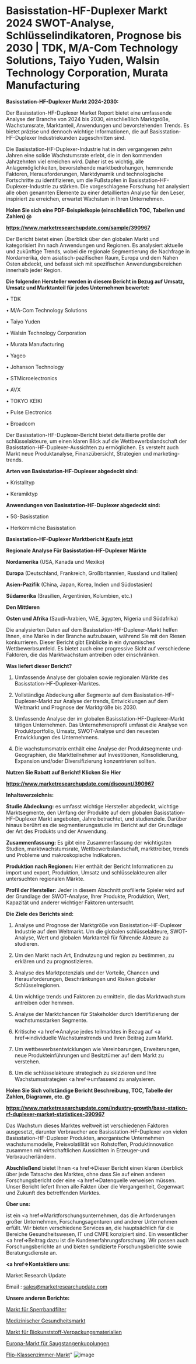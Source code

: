 # Basisstation-HF-Duplexer Markt 2024 SWOT-Analyse, Schlüsselindikatoren, Prognose bis 2030 | TDK, M/A-Com Technology Solutions, Taiyo Yuden, Walsin Technology Corporation, Murata Manufacturing

<strong>Basisstation-HF-Duplexer Markt 2024-2030:</strong>

Der Basisstation-HF-Duplexer Market Report bietet eine umfassende Analyse der Branche von 2024 bis 2030, einschließlich Marktgröße, Wachstumsrate, Marktanteil, Anwendungen und bevorstehenden Trends. Es bietet präzise und dennoch wichtige Informationen, die auf Basisstation-HF-Duplexer Industriekunden zugeschnitten sind.

Die Basisstation-HF-Duplexer-Industrie hat in den vergangenen zehn Jahren eine solide Wachstumsrate erlebt, die in den kommenden Jahrzehnten viel erreichen wird. Daher ist es wichtig, alle Anlagemöglichkeiten, bevorstehende marktbedrohungen, hemmende Faktoren, Herausforderungen, Marktdynamik und technologische Fortschritte zu identifizieren, um die Fußstapfen in Basisstation-HF-Duplexer-Industrie zu stärken. Die vorgeschlagene Forschung hat analysiert alle oben genannten Elemente zu einer detaillierten Analyse für den Leser, inspiriert zu erreichen, erwartet Wachstum in Ihren Unternehmen.



<strong>Holen Sie sich eine PDF-Beispielkopie (einschließlich TOC, Tabellen und Zahlen) @
</strong>

<strong><a href=https://www.marketresearchupdate.com/sample/390967>

<strong>https://www.marketresearchupdate.com/sample/390967</u></font></a></strong></strong>

Der Bericht bietet einen Überblick über den globalen Markt und kategorisiert ihn nach Anwendungen und Regionen. Es analysiert aktuelle und zukünftige Trends, wobei die regionale Segmentierung die Nachfrage in Nordamerika, dem asiatisch-pazifischen Raum, Europa und dem Nahen Osten abdeckt, und befasst sich mit spezifischen Anwendungsbereichen innerhalb jeder Region.



<strong>Die folgenden Hersteller werden in diesem Bericht in Bezug auf Umsatz, Umsatz und Marktanteil für jedes Unternehmen bewertet:</strong>

• TDK

• M/A-Com Technology Solutions

• Taiyo Yuden

• Walsin Technology Corporation

• Murata Manufacturing

• Yageo

• Johanson Technology

• STMicroelectronics

• AVX

• TOKYO KEIKI

• Pulse Electronics

• Broadcom

Der Basisstation-HF-Duplexer-Bericht bietet detaillierte profile der schlüsselakteure, um einen klaren Blick auf die Wettbewerbslandschaft der Basisstation-HF-Duplexer-Aussichten zu ermöglichen. Es versteht auch Markt neue Produktanalyse, Finanzübersicht, Strategien und marketing-trends.



<strong>Arten von Basisstation-HF-Duplexer abgedeckt sind:</strong>

• Kristalltyp

• Keramiktyp



<strong>Anwendungen von Basisstation-HF-Duplexer abgedeckt sind:</strong>

• 5G-Basisstation

• Herkömmliche Basisstation



<strong>Basisstation-HF-Duplexer Marktbericht <a href=https://www.marketresearchupdate.com/buynow/390967>Kaufe jetzt</a></strong>



<strong>Regionale Analyse Für Basisstation-HF-Duplexer Märkte</strong>



<strong>Nordamerika</strong> (USA, Kanada und Mexiko)



<strong>Europa</strong> (Deutschland, Frankreich, Großbritannien, Russland und Italien)



<strong>Asien-Pazifik</strong> (China, Japan, Korea, Indien und Südostasien)



<strong>Südamerika</strong> (Brasilien, Argentinien, Kolumbien, etc.)



<strong>Den Mittleren</strong> 

<strong>Osten und Afrika</strong> (Saudi-Arabien, VAE, ägypten, Nigeria und Südafrika)

Die analysierten Daten auf dem Basisstation-HF-Duplexer-Markt helfen Ihnen, eine Marke in der Branche aufzubauen, während Sie mit den Riesen konkurrieren. Dieser Bericht gibt Einblicke in ein dynamisches Wettbewerbsumfeld. Es bietet auch eine progressive Sicht auf verschiedene Faktoren, die das Marktwachstum antreiben oder einschränken.



<strong>Was liefert dieser Bericht?</strong>

1. Umfassende Analyse der globalen sowie regionalen Märkte des Basisstation-HF-Duplexer-Marktes.

2. Vollständige Abdeckung aller Segmente auf dem Basisstation-HF-Duplexer-Markt zur Analyse der trends, Entwicklungen auf dem Weltmarkt und Prognose der Marktgröße bis 2030.

3. Umfassende Analyse der im globalen Basisstation-HF-Duplexer-Markt tätigen Unternehmen. Das Unternehmensprofil umfasst die Analyse von Produktportfolio, Umsatz, SWOT-Analyse und den neuesten Entwicklungen des Unternehmens.

4. Die wachstumsmatrix enthält eine Analyse der Produktsegmente und-Geographien, die Marktteilnehmer auf Investitionen, Konsolidierung, Expansion und/oder Diversifizierung konzentrieren sollten.



<strong>Nutzen Sie Rabatt auf Bericht! Klicken Sie Hier
</strong>

<strong><a href=https://www.marketresearchupdate.com/discount/390967>https://www.marketresearchupdate.com/discount/390967</b></u></font></strong></a>



<strong>Inhaltsverzeichnis:</strong>



<strong>Studie Abdeckung:</strong> es umfasst wichtige Hersteller abgedeckt, wichtige Marktsegmente, den Umfang der Produkte auf dem globalen Basisstation-HF-Duplexer Markt angeboten, Jahre betrachtet, und studienziele. Darüber hinaus berührt es die segmentierungsstudie im Bericht auf der Grundlage der Art des Produkts und der Anwendung.



<strong>Zusammenfassung:</strong> Es gibt eine Zusammenfassung der wichtigsten Studien, marktwachstumsrate, Wettbewerbslandschaft, markttreiber, trends und Probleme und makroskopische Indikatoren.



<strong>Produktion nach Regionen:</strong> Hier enthält der Bericht Informationen zu import und export, Produktion, Umsatz und schlüsselakteuren aller untersuchten regionalen Märkte.



<strong>Profil der Hersteller:</strong> Jeder in diesem Abschnitt profilierte Spieler wird auf der Grundlage der SWOT-Analyse, Ihrer Produkte, Produktion, Wert, Kapazität und anderer wichtiger Faktoren untersucht.



<strong>Die Ziele des Berichts sind:</strong>

1) Analyse und Prognose der Marktgröße von Basisstation-HF-Duplexer Industrie auf dem Weltmarkt.
Um die globalen schlüsselakteure, SWOT-Analyse, Wert und globalen Marktanteil für führende Akteure zu studieren.

2) Um den Markt nach Art, Endnutzung und region zu bestimmen, zu erklären und zu prognostizieren.

3) Analyse des Marktpotenzials und der Vorteile, Chancen und Herausforderungen, Beschränkungen und Risiken globaler Schlüsselregionen.

4) Um wichtige trends und Faktoren zu ermitteln, die das Marktwachstum antreiben oder hemmen.

5) Analyse der Marktchancen für Stakeholder durch Identifizierung der wachstumsstarken Segmente.

6) Kritische <a href=>Analyse</a> jedes teilmarktes in Bezug auf <a href=>individuelle</a> Wachstumstrends und Ihren Beitrag zum Markt.

7) Um wettbewerbsentwicklungen wie Vereinbarungen, Erweiterungen, neue Produkteinführungen und Besitztümer auf dem Markt zu verstehen.

8) Um die schlüsselakteure strategisch zu skizzieren und Ihre Wachstumsstrategien <a href=>umfassend</a> zu analysieren.



<strong>Holen Sie Sich vollständige Bericht Beschreibung, TOC, Tabelle der Zahlen, Diagramm, etc. @ </strong>

<strong><a href=https://www.marketresearchupdate.com/industry-growth/base-station-rf-duplexer-market-statistices-390967>https://www.marketresearchupdate.com/industry-growth/base-station-rf-duplexer-market-statistices-390967</a></font></strong>

Das Wachstum dieses Marktes weltweit ist verschiedenen Faktoren ausgesetzt, darunter Verbraucher ace Basisstation-HF-Duplexer von vielen Basisstation-HF-Duplexer Produkten, anorganische Unternehmen wachstumsmodelle, Preisvolatilität von Rohstoffen, Produktinnovation zusammen mit wirtschaftlichen Aussichten in Erzeuger-und Verbraucherländern.



<strong>Abschließend</strong> bietet Ihnen <a href=>Dieser</a> Bericht einen klaren überblick über jede Tatsache des Marktes, ohne dass Sie auf einen anderen Forschungsbericht oder eine <a href=>Datenquelle</a> verweisen müssen. Unser Bericht liefert Ihnen alle Fakten über die Vergangenheit, Gegenwart und Zukunft des betreffenden Marktes.



<strong>Über uns:</strong>

 ist ein <a href=>Marktfors</a>chungsunternehmen, das die Anforderungen großer Unternehmen, Forschungsagenturen und anderer Unternehmen erfüllt. Wir bieten verschiedene Services an, die hauptsächlich für die Bereiche Gesundheitswesen, IT und CMFE konzipiert sind. Ein wesentlicher <a href=>Beitrag</a> dazu ist die Kundenerfahrungsforschung. Wir passen auch Forschungsberichte an und bieten syndizierte Forschungsberichte sowie Beratungsdienste an.



<strong><a href=>Kontaktiere uns:</a></strong>

Market Research Update

Email : sales@marketresearchupdate.com



<strong>Unsere anderen Berichte:</strong>

<a href=https://www.linkedin.com/pulse/rejection-band-filters-market-pointing-capture>Markt für Sperrbandfilter</a>

<a href=https://www.linkedin.com/pulse/medical-healthcare-market-size-emerging-trends>Medizinischer Gesundheitsmarkt</a>

<a href=https://www.linkedin.com/pulse/bioplastic-packaging-material-market-size-trends-consumption>Markt für Biokunststoff-Verpackungsmaterialien</a>

<a href=https://www.linkedin.com/pulse/europe-sucker-rod-couplings-market-2023-current>Europa-Markt für Saugstangenkupplungen</a>

<a href=https://www.linkedin.com/pulse/flip-classroom-market-2023-2030-growth-saikc/>Flip-Klassenzimmer-Markt</a>"
![image](https://github.com/Gayatrikarjule/Market-Analysis-361/assets/97346546/82c9d941-6e4b-4142-aed7-e3531c56cb02)

